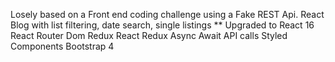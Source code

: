 
Losely based on a Front end  coding challenge using a Fake REST Api. 
React Blog with list filtering, date search, single listings
** Upgraded to React 16
   React Router Dom
   Redux
   React Redux
   Async Await API calls
   Styled Components
   Bootstrap 4

